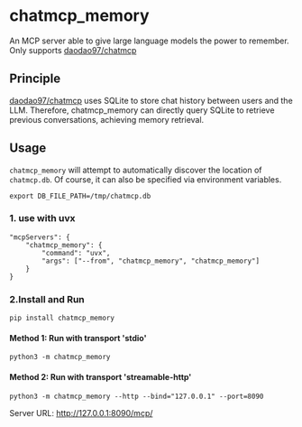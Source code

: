 # chatmcp_memory
An MCP server able to give large language models the power to remember.<br/>
Only supports [daodao97/chatmcp](https://github.com/daodao97/chatmcp)

## Principle
[daodao97/chatmcp](https://github.com/daodao97/chatmcp) uses SQLite to store chat history between users and the LLM.
Therefore, chatmcp_memory can directly query SQLite to retrieve previous conversations, achieving memory retrieval.
## Usage
`chatmcp_memory` will attempt to automatically discover the location of `chatmcp.db`. 
Of course, it can also be specified via environment variables.
```
export DB_FILE_PATH=/tmp/chatmcp.db
```
### 1. use with uvx
```
"mcpServers": {
    "chatmcp_memory": {
        "command": "uvx",
        "args": ["--from", "chatmcp_memory", "chatmcp_memory"]
    }
}
```
### 2.Install and Run
```
pip install chatmcp_memory
```
#### Method 1: Run with transport 'stdio'
```
python3 -m chatmcp_memory
```
#### Method 2: Run with transport 'streamable-http'
```
python3 -m chatmcp_memory --http --bind="127.0.0.1" --port=8090
```
Server URL: http://127.0.0.1:8090/mcp/

